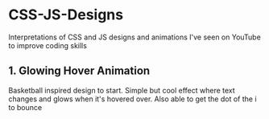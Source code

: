 # CSS-JS-Designs

Interpretations of CSS and JS designs and animations I've seen on YouTube to improve coding skills

## 1. Glowing Hover Animation 
Basketball inspired design to start. Simple but cool effect where text changes and glows when it's hovered over. Also able to get the dot of the i to bounce   
